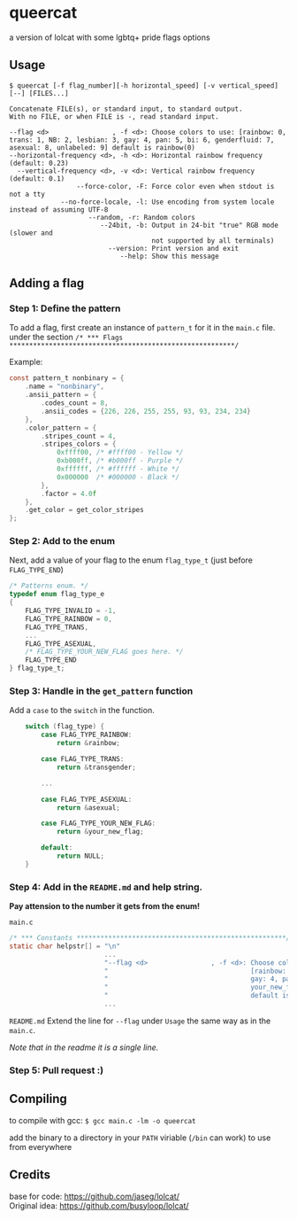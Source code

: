 # queercat
a version of lolcat with some lgbtq+ pride flags options

## Usage
`$ queercat [-f flag_number][-h horizontal_speed] [-v vertical_speed] [--] [FILES...]`  

```
Concatenate FILE(s), or standard input, to standard output.  
With no FILE, or when FILE is -, read standard input.

--flag <d>                , -f <d>: Choose colors to use: [rainbow: 0, trans: 1, NB: 2, lesbian: 3, gay: 4, pan: 5, bi: 6, genderfluid: 7, asexual: 8, unlabeled: 9] default is rainbow(0)
--horizontal-frequency <d>, -h <d>: Horizontal rainbow frequency (default: 0.23)  
  --vertical-frequency <d>, -v <d>: Vertical rainbow frequency (default: 0.1)  
                 --force-color, -F: Force color even when stdout is not a tty  
             --no-force-locale, -l: Use encoding from system locale instead of assuming UTF-8  
                    --random, -r: Random colors  
                       --24bit, -b: Output in 24-bit "true" RGB mode (slower and
                                    not supported by all terminals)  
                         --version: Print version and exit  
                            --help: Show this message
```

## Adding a flag
### Step 1: Define the pattern
To add a flag, first create an instance of `pattern_t` for it in the `main.c` file.  
under the section `/* *** Flags *********************************************************/`

Example:
``` c
const pattern_t nonbinary = {
    .name = "nonbinary",
    .ansii_pattern = {
        .codes_count = 8,
        .ansii_codes = {226, 226, 255, 255, 93, 93, 234, 234}
    },
    .color_pattern = {
        .stripes_count = 4,
        .stripes_colors = {
            0xffff00, /* #ffff00 - Yellow */
            0xb000ff, /* #b000ff - Purple */
            0xffffff, /* #ffffff - White */
            0x000000  /* #000000 - Black */
        },
        .factor = 4.0f
    },
    .get_color = get_color_stripes
};
```

### Step 2: Add to the enum
Next, add a value of your flag to the enum `flag_type_t` (just before `FLAG_TYPE_END`)
``` c
/* Patterns enum. */
typedef enum flag_type_e
{
    FLAG_TYPE_INVALID = -1,
    FLAG_TYPE_RAINBOW = 0,
    FLAG_TYPE_TRANS,
    ...
    FLAG_TYPE_ASEXUAL,
    /* FLAG_TYPE_YOUR_NEW_FLAG goes here. */
    FLAG_TYPE_END
} flag_type_t;
```

### Step 3: Handle in the `get_pattern` function
Add a `case` to the `switch` in the function.
``` c
    switch (flag_type) {
        case FLAG_TYPE_RAINBOW:
            return &rainbow;

        case FLAG_TYPE_TRANS:
            return &transgender;

        ...

        case FLAG_TYPE_ASEXUAL:
            return &asexual;

        case FLAG_TYPE_YOUR_NEW_FLAG:
            return &your_new_flag;

        default:
            return NULL;
    }

```

### Step 4: Add in the `README.md` and help string.
**Pay attension to the number it gets from the enum!**

`main.c`
``` c
/* *** Constants *****************************************************/
static char helpstr[] = "\n"
                        ...
                        "--flag <d>                , -f <d>: Choose colors to use:\n"
                        "                                    [rainbow: 0, trans: 1, NB: 2, lesbian: 3, \n"
                        "                                    gay: 4, pan: 5, bi: 6, genderfluid: 7, asexual: 8, \n"
                        "                                    your_new_flag: 9]\n"
                        "                                    default is rainbow (0)\n"
                        ...
```

`README.md`
Extend the line for `--flag` under `Usage` the same way as in the `main.c`.

*Note that in the readme it is a single line.*

### Step 5: Pull request :)

## Compiling
to compile with gcc: `$ gcc main.c -lm -o queercat`  

add the binary to a directory in your `PATH` viriable (`/bin` can work) to use from everywhere

## Credits
base for code: <https://github.com/jaseg/lolcat/>  
Original idea: <https://github.com/busyloop/lolcat/>
